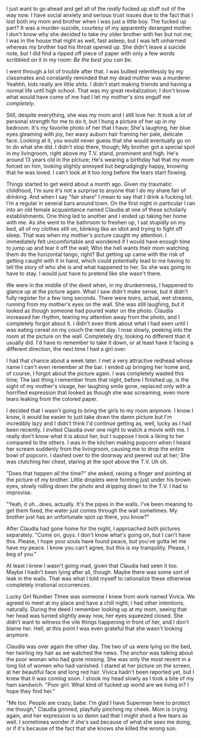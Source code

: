  I just want to go ahead and get all of the *really* fucked up stuff out of the way now. I have social anxiety and serious trust issues due to the fact that I lost both my mom and brother when I was just a little boy. The fucked up part? It was a murder-suicide, courtesy of my apparently deranged mother. I don't know why she decided to take my older brother with her but not me; I was in the house that night as well, fast asleep, but I was left unharmed whereas my brother had his throat opened up. She didn't leave a suicide note, but I did find a ripped off piece of paper with only a few words scribbled on it in my room: *Be the best you can be*. 

 I went through a lot of trouble after that. I was bullied relentlessly by my classmates and constantly reminded that my dead mother was a murderer. Yeahhh, kids really are little shits. I didn't start making friends and having a normal life until high school. That was my great revitalization; I don't know what would have come of me had I let my mother's sins engulf me *completely*. 

 Still, despite everything, she was my mom and I still love her. It took a lot of personal strength for me to do it, but I hung a picture of her up in my bedroom. It's my favorite photo of her that I have; She's laughing, her blue eyes gleaming with joy, her wavy auburn hair framing  her pale, delicate face. Looking at it, you would never guess that she would eventually go on to do what she did. I didn't stop there, though; My brother got a special spot in my livingroom, right above my T.V. stand, prominent and high. He's around 13 years old in the picture; He's wearing a birthday hat that my mom forced on him, looking slightly annoyed but begrudgingly happy, knowing that he was loved. I can't look at it too long before the tears start flowing. 

 Things started to get weird about a month ago. Given my traumatic childhood, I'm sure it's not a surprise to anyone that I do my share fair of drinking. And when I say "fair share" I mean to say that I drink a fucking lot. I'm a regular in several bars around town. On the first night in particular I ran into an old female acquaintance named Claudia at one of these scholarly establishments. One thing led to another and I ended up taking her home with me. As she went to the bathroom to freshen up, I sat stupidly on my bed, all of my clothes still on, blinking like an idiot and trying to fight off sleep. That was when my mother's picture caught my attention. I immediately felt uncomfortable and wondered if I would have enough time to jump up and tear it off the wall; Who the hell wants their mom watching them do the horizontal tango, right? But getting up came with the risk of getting caught with it in hand, which could potentially lead to me having to tell the story of who she is and what happened to her. So she was going to have to stay. I would just have to pretend like she wasn't there. 

 We were in the middle of the deed when, in my drunkenness, I happened to glance up at the picture again. What I saw didn't make sense, but it didn't fully register for a few long seconds. There were *tears*, actual, wet streams, running from my mother's eyes on the wall. She was still laughing, but it looked as though someone had poured water on the photo. Claudia increased her rhythm, tearing my attention away from the photo, and I completely forgot about it. I didn't even think about what I had seen until I was eating cereal on my couch the next day. I rose slowly, peeking into the room at the picture on the wall. Completely dry, looking no different than it usually did. I'd have to remember to take it down, or at least have it facing a different direction, the next time I had a girl over. 

 I had that chance about a week later. I met a very attractive redhead whose name I can't even remember at the bar. I ended up bringing her home and, of course, I forgot about the picture again. I was completely wasted this time; The last thing I remember from that night, before I finished up, is the sight of my mother's visage, her laughing smile gone, replaced only with a horrified expression that looked as though she was screaming, even more tears leaking from the colored paper. 

 I decided that I wasn't going to bring the girls to my room anymore. I know I know, it would be easier to just take down the damn picture but I'm incredibly lazy and I didn't think I'd continue getting as, well, lucky as I had been recently. I invited Claudia over one night to watch a movie with me. I really don't know what it is about her, but I suppose I took a liking to her compared to the others. I was in the kitchen making popcorn when I heard her scream suddenly from the livingroom, causing me to drop the entire bowl of popcorn. I dashed over to the doorway and peered out at her; She was clutching her chest, staring at the spot above the T.V. Uh oh. 

 "Does that happen all the time?" she asked, raising a finger and pointing at the picture of my brother. Little droplets were forming just under his brown eyes, slowly rolling down the photo and dripping down to the T.V. I had to improvise. 

 "Yeah, it uh...does, actually. It's the pipes in the walls. I've been meaning to get them fixed, the water just comes through the wall sometimes. My brother just has an unfortunate spot up there, you know?" 

 After Claudia had gone home for the night, I approached both pictures separately. "Come on, guys. I don't know what's going on, but I can't have this. Please, I hope your souls have found peace, but you've gotta let me have *my* peace. I know you can't agree, but this is *my* tranquility. Please, I beg of you." 

 At least I knew I wasn't going mad, given that Claudia had seen it too. Maybe I hadn't been lying after all, though. Maybe there was some sort of leak in the walls. That was what I told myself to rationalize these otherwise completely irrational occurrences. 

 Lucky Girl Number Three was someone I knew from work named Vivica. We agreed to meet at my place and have a chill night; I had other intentions, naturally. During the deed I remember looking up at my mom, seeing that her head was turned slightly away now, her eyes squeezed closed. She didn't want to witness the vile things happening in front of her, and I don't blame her. Hell, at this point I was even grateful that she wasn't looking anymore. 

 Claudia was over again the other day. The two of us were lying on the bed, her twirling my hair as we watched the news. The anchor was talking about the poor woman who had gone missing. She was only the most recent in a long list of women who had vanished. I stared at her picture on the screen, at her beautiful face and long red hair. Vivica hadn't been reported yet, but I knew that it was coming soon. I shook my head slowly as I took a bite of my ham sandwich. "Poor girl. What kind of fucked up world are we living in? I hope they find her." 

 "Me too. People are crazy, babe. I'm glad I have Superman here to protect me though," Claudia grinned, playfully pinching my cheek. Mom is crying again, and her expression is so damn sad that I might shed a few tears as well. I sometimes wonder if she's sad because of what she sees me doing, or if it's because of the fact that she knows she killed the wrong son.